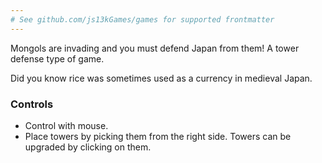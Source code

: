 ```yaml
---
# See github.com/js13kGames/games for supported frontmatter
---
```

Mongols are invading and you must defend Japan from them! A tower defense type of game.

Did you know rice was sometimes used as a currency in medieval Japan.

### Controls
- Control with mouse.
- Place towers by picking them from the right side. Towers can be upgraded by clicking on them.